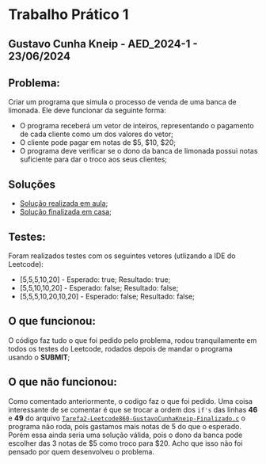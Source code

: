 # Trabalho Prático 1
## Gustavo Cunha Kneip - AED_2024-1 - 23/06/2024

## Problema:
Criar um programa que simula o processo de venda de uma banca de limonada. Ele deve funcionar da seguinte forma:
 - O programa receberá um vetor de inteiros, representando o pagamento de cada cliente como um dos valores do vetor;
 - O cliente pode pagar em notas de $5, $10, $20;
 - O programa deve verificar se o dono da banca de limonada possui notas suficiente para dar o troco aos seus clientes;
## Soluções
- [Solução realizada em aula](./TrabalhoPratico1/CodigoEmAula/Tarefa2-Leetcode860-GustavoCunhaKneip.c);
- [Solução finalizada em casa](./TrabalhoPratico1/CodigoFinalizado/Tarefa2-Leetcode860-GustavoCunhaKneip-Finalizado.c);
## Testes:
Foram realizados testes com os seguintes vetores (utlizando a IDE do Leetcode):
- [5,5,5,10,20] - Esperado: true; Resultado: true;
- [5,5,10,10,20] - Esperado: false; Resultado: false;
- [5,5,5,10,20,10,20] - Esperado: false; Resultado: false;
## O que funcionou:
O código faz tudo o que foi pedido pelo problema, rodou tranquilamente em todos os testes do Leetcode, rodados depois de mandar o programa usando o **SUBMIT**;
## O que não funcionou:
Como comentado anteriormente, o codigo faz o que foi pedido. Uma coisa interessante de se comentar é que se trocar a ordem dos `if's` das linhas **46** e **49** do arquivo 
[`Tarefa2-Leetcode860-GustavoCunhaKneip-Finalizado.c`](./TrabalhoPratico1/CodigoFinalizado/Tarefa2-Leetcode860-GustavoCunhaKneip-Finalizado.c) o programa não roda, pois gastamos mais notas de 5
do que o esperado. Porém essa ainda seria uma solução válida, pois o dono da banca pode escolher das 3 notas de $5 como troco para $20. Acho que isso não foi pensado por quem desenvolveu o problema.
